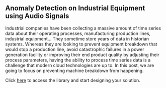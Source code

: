## Anomaly Detection on Industrial Equipment using Audio Signals

Industrial companies have been collecting a massive amount of time series data about their operating processes, manufacturing production lines, industrial equipment... They sometime store years of data in historian systems. Whereas they are looking to prevent equipment breakdown that would stop a production line, avoid catastrophic failures in a power generation facility or improving their end product quality by adjusting their process parameters, having the ability to process time series data is a challenge that modern cloud technologies are up to. In this post, we are going to focus on preventing machine breakdown from happening.

Click [here](https://github.com/aws-samples/sound-anomaly-detection-for-manufacturing#performing-anomaly-detection-on-industrial-equipment-using-audio-signals) to access the library and start designing your solution.